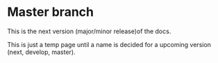 # Master branch

This is the next version (major/minor release)of the docs. 

This is just a temp page until a name is decided for a upcoming version (next, develop, master).
